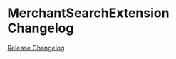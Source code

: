 # MerchantSearchExtension Changelog

[Release Changelog](https://github.com/spryker/merchant-search-extension/releases)
